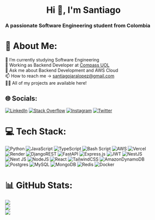 <h1 align="center">Hi 👋, I'm Santiago</h1>

###

<h3 align="left">A passionate Software Engineering student from Colombia</h3>

###

# 💫 About Me:
🔭 I’m currently studying Software Engineering<br>🌱 Working as Backend Developer at <a href="https://compass.uol/en/home/" target="_blank">Compass UOL</a><br>💬 Ask me about Backend Development and AWS Cloud<br>📫 How to reach me -> santiagojaralopez@gmail.com<br>👨‍💻 All of my projects are available here!


## 🌐 Socials:
[![LinkedIn](https://img.shields.io/badge/LinkedIn-%230077B5.svg?logo=linkedin&logoColor=white)](https://linkedin.com/in/santiagojaramillolopez933654217) [![Stack Overflow](https://img.shields.io/badge/-Stackoverflow-FE7A16?logo=stack-overflow&logoColor=white)](https://stackoverflow.com/users/14940466) [![Instagram](https://img.shields.io/badge/Instagram-%23E4405F.svg?logo=Instagram&logoColor=white)](https://instagram.com/santijaralopez) [![Twitter](https://img.shields.io/badge/Twitter-%231DA1F2.svg?logo=Twitter&logoColor=white)](https://twitter.com/Santiagojl2810) 


# 💻 Tech Stack:
![Python](https://img.shields.io/badge/python-3670A0?style=for-the-badge&logo=python&logoColor=ffdd54) ![JavaScript](https://img.shields.io/badge/javascript-%23323330.svg?style=for-the-badge&logo=javascript&logoColor=%23F7DF1E) ![TypeScript](https://img.shields.io/badge/typescript-%23007ACC.svg?style=for-the-badge&logo=typescript&logoColor=white) ![Bash Script](https://img.shields.io/badge/bash_script-%23121011.svg?style=for-the-badge&logo=gnu-bash&logoColor=white) ![AWS](https://img.shields.io/badge/AWS-%23FF9900.svg?style=for-the-badge&logo=amazon-aws&logoColor=white) ![Vercel](https://img.shields.io/badge/vercel-%23000000.svg?style=for-the-badge&logo=vercel&logoColor=white) ![Render](https://img.shields.io/badge/Render-%46E3B7.svg?style=for-the-badge&logo=render&logoColor=white) ![DjangoREST](https://img.shields.io/badge/DJANGO-REST-ff1709?style=for-the-badge&logo=django&logoColor=white&color=ff1709&labelColor=gray) ![FastAPI](https://img.shields.io/badge/FastAPI-005571?style=for-the-badge&logo=fastapi) ![Express.js](https://img.shields.io/badge/express.js-%23404d59.svg?style=for-the-badge&logo=express&logoColor=%2361DAFB) ![JWT](https://img.shields.io/badge/JWT-black?style=for-the-badge&logo=JSON%20web%20tokens) ![NestJS](https://img.shields.io/badge/nestjs-%23E0234E.svg?style=for-the-badge&logo=nestjs&logoColor=white) ![Next JS](https://img.shields.io/badge/Next-black?style=for-the-badge&logo=next.js&logoColor=white) ![NodeJS](https://img.shields.io/badge/node.js-6DA55F?style=for-the-badge&logo=node.js&logoColor=white) ![React](https://img.shields.io/badge/react-%2320232a.svg?style=for-the-badge&logo=react&logoColor=%2361DAFB) ![TailwindCSS](https://img.shields.io/badge/tailwindcss-%2338B2AC.svg?style=for-the-badge&logo=tailwind-css&logoColor=white) ![AmazonDynamoDB](https://img.shields.io/badge/Amazon%20DynamoDB-4053D6?style=for-the-badge&logo=Amazon%20DynamoDB&logoColor=white) ![Postgres](https://img.shields.io/badge/postgres-%23316192.svg?style=for-the-badge&logo=postgresql&logoColor=white) ![MySQL](https://img.shields.io/badge/mysql-4479A1.svg?style=for-the-badge&logo=mysql&logoColor=white) ![MongoDB](https://img.shields.io/badge/MongoDB-%234ea94b.svg?style=for-the-badge&logo=mongodb&logoColor=white) ![Redis](https://img.shields.io/badge/redis-%23DD0031.svg?style=for-the-badge&logo=redis&logoColor=white) ![Docker](https://img.shields.io/badge/docker-%230db7ed.svg?style=for-the-badge&logo=docker&logoColor=white)

# 📊 GitHub Stats:
![](https://github-readme-stats.vercel.app/api?username=santiagojaralopez&theme=react&hide_border=false&include_all_commits=false&count_private=true)<br/>
![](https://github-readme-streak-stats.herokuapp.com/?user=santiagojaralopez&theme=react&hide_border=false)<br/>
![](https://github-readme-stats.vercel.app/api/top-langs/?username=santiagojaralopez&theme=react&hide_border=false&include_all_commits=false&count_private=false&layout=compact)
